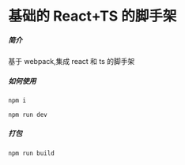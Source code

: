 # 基础的 React+TS 的脚手架

##### 简介

基于 webpack,集成 react 和 ts 的脚手架

##### 如何使用

```js
npm i

npm run dev


```

##### 打包

```bash
npm run build
```
